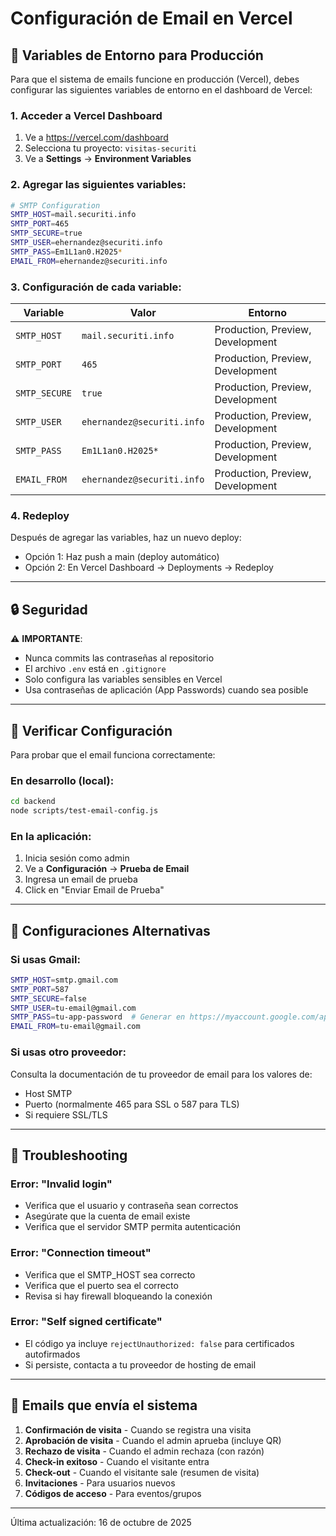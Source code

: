 # Configuración de Email en Vercel

## 📧 Variables de Entorno para Producción

Para que el sistema de emails funcione en producción (Vercel), debes configurar las siguientes variables de entorno en el dashboard de Vercel:

### 1. Acceder a Vercel Dashboard
1. Ve a https://vercel.com/dashboard
2. Selecciona tu proyecto: `visitas-securiti`
3. Ve a **Settings** → **Environment Variables**

### 2. Agregar las siguientes variables:

```bash
# SMTP Configuration
SMTP_HOST=mail.securiti.info
SMTP_PORT=465
SMTP_SECURE=true
SMTP_USER=ehernandez@securiti.info
SMTP_PASS=Em1L1an0.H2025*
EMAIL_FROM=ehernandez@securiti.info
```

### 3. Configuración de cada variable:

| Variable | Valor | Entorno |
|----------|-------|---------|
| `SMTP_HOST` | `mail.securiti.info` | Production, Preview, Development |
| `SMTP_PORT` | `465` | Production, Preview, Development |
| `SMTP_SECURE` | `true` | Production, Preview, Development |
| `SMTP_USER` | `ehernandez@securiti.info` | Production, Preview, Development |
| `SMTP_PASS` | `Em1L1an0.H2025*` | Production, Preview, Development |
| `EMAIL_FROM` | `ehernandez@securiti.info` | Production, Preview, Development |

### 4. Redeploy

Después de agregar las variables, haz un nuevo deploy:
- Opción 1: Haz push a main (deploy automático)
- Opción 2: En Vercel Dashboard → Deployments → Redeploy

---

## 🔒 Seguridad

⚠️ **IMPORTANTE**: 
- Nunca commits las contraseñas al repositorio
- El archivo `.env` está en `.gitignore`
- Solo configura las variables sensibles en Vercel
- Usa contraseñas de aplicación (App Passwords) cuando sea posible

---

## 🧪 Verificar Configuración

Para probar que el email funciona correctamente:

### En desarrollo (local):
```bash
cd backend
node scripts/test-email-config.js
```

### En la aplicación:
1. Inicia sesión como admin
2. Ve a **Configuración** → **Prueba de Email**
3. Ingresa un email de prueba
4. Click en "Enviar Email de Prueba"

---

## 📝 Configuraciones Alternativas

### Si usas Gmail:
```bash
SMTP_HOST=smtp.gmail.com
SMTP_PORT=587
SMTP_SECURE=false
SMTP_USER=tu-email@gmail.com
SMTP_PASS=tu-app-password  # Generar en https://myaccount.google.com/apppasswords
EMAIL_FROM=tu-email@gmail.com
```

### Si usas otro proveedor:
Consulta la documentación de tu proveedor de email para los valores de:
- Host SMTP
- Puerto (normalmente 465 para SSL o 587 para TLS)
- Si requiere SSL/TLS

---

## 🔧 Troubleshooting

### Error: "Invalid login"
- Verifica que el usuario y contraseña sean correctos
- Asegúrate que la cuenta de email existe
- Verifica que el servidor SMTP permita autenticación

### Error: "Connection timeout"
- Verifica que el SMTP_HOST sea correcto
- Verifica que el puerto sea el correcto
- Revisa si hay firewall bloqueando la conexión

### Error: "Self signed certificate"
- El código ya incluye `rejectUnauthorized: false` para certificados autofirmados
- Si persiste, contacta a tu proveedor de hosting de email

---

## 📧 Emails que envía el sistema

1. **Confirmación de visita** - Cuando se registra una visita
2. **Aprobación de visita** - Cuando el admin aprueba (incluye QR)
3. **Rechazo de visita** - Cuando el admin rechaza (con razón)
4. **Check-in exitoso** - Cuando el visitante entra
5. **Check-out** - Cuando el visitante sale (resumen de visita)
6. **Invitaciones** - Para usuarios nuevos
7. **Códigos de acceso** - Para eventos/grupos

---

Última actualización: 16 de octubre de 2025
